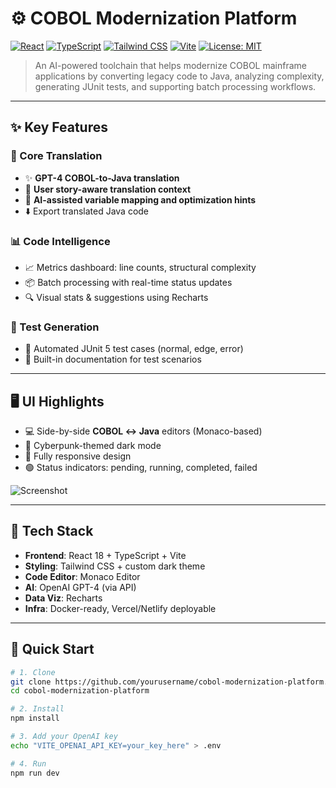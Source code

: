 # ⚙️ COBOL Modernization Platform

[![React](https://img.shields.io/badge/React-18-blue?logo=react)](https://reactjs.org/)
[![TypeScript](https://img.shields.io/badge/TypeScript-5.0-blue?logo=typescript)](https://www.typescriptlang.org/)
[![Tailwind CSS](https://img.shields.io/badge/Tailwind-3.0-06B6D4?logo=tailwindcss)](https://tailwindcss.com/)
[![Vite](https://img.shields.io/badge/Vite-5.0-646CFF?logo=vite)](https://vitejs.dev/)
[![License: MIT](https://img.shields.io/badge/License-MIT-yellow.svg)](./LICENSE)

> An AI-powered toolchain that helps modernize COBOL mainframe applications by converting legacy code to Java, analyzing complexity, generating JUnit tests, and supporting batch processing workflows.

---

## ✨ Key Features

### 🚀 Core Translation
- ✨ **GPT-4 COBOL-to-Java translation**
- 📄 **User story-aware translation context**
- 🧠 **AI-assisted variable mapping and optimization hints**
- ⬇️ Export translated Java code

### 📊 Code Intelligence
- 📈 Metrics dashboard: line counts, structural complexity
- 📦 Batch processing with real-time status updates
- 🔍 Visual stats & suggestions using Recharts

### 🧪 Test Generation
- 🧬 Automated JUnit 5 test cases (normal, edge, error)
- 📝 Built-in documentation for test scenarios

---

## 🖥️ UI Highlights

- 💻 Side-by-side **COBOL ↔ Java** editors (Monaco-based)
- 🌙 Cyberpunk-themed dark mode
- 📱 Fully responsive design
- 🟢 Status indicators: pending, running, completed, failed

![Screenshot](./screenshots/main-interface.png)

---

## 📁 Tech Stack

- **Frontend**: React 18 + TypeScript + Vite
- **Styling**: Tailwind CSS + custom dark theme
- **Code Editor**: Monaco Editor
- **AI**: OpenAI GPT-4 (via API)
- **Data Viz**: Recharts
- **Infra**: Docker-ready, Vercel/Netlify deployable

---

## 🚀 Quick Start

```bash
# 1. Clone
git clone https://github.com/yourusername/cobol-modernization-platform.git
cd cobol-modernization-platform

# 2. Install
npm install

# 3. Add your OpenAI key
echo "VITE_OPENAI_API_KEY=your_key_here" > .env

# 4. Run
npm run dev

